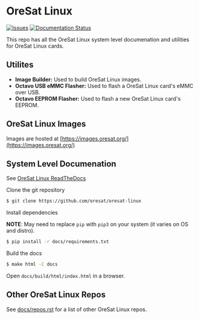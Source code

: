 # OreSat Linux

[![Issues](https://img.shields.io/github/issues/oresat/oresat-linux)](https://github.com/oresat/oresat-linux/issues)
[![Documentation Status](https://readthedocs.org/projects/oresat-linux/badge/?version=latest)](https://oresat-linux.readthedocs.io/en/latest/?badge=latest)

This repo has all the OreSat Linux system level documenation and utilities for
OreSat Linux cards.

## Utilites

- **Image Builder:** Used to build OreSat Linux images.
- **Octavo USB eMMC Flasher:** Used to flash a OreSat Linux card's eMMC over USB.
- **Octavo EEPROM Flasher:** Used to flash a new OreSat Linux card's EEPROM.

## OreSat Linux Images

Images are hosted at [https://images.oresat.org/](https://images.oresat.org/)

## System Level Documenation

See [OreSat Linux ReadTheDocs](https://oresat-linux.readthedocs.io/en/latest/)

Clone the git repository

```bash
$ git clone https://github.com/oresat/oresat-linux
````

Install dependencies

**NOTE**: May need to replace `pip` with `pip3` on your system (it varies on
OS and distro).

```bash
$ pip install -r docs/requirements.txt
```

Build the docs

```bash
$ make html -C docs
```

Open `docs/build/html/index.html` in a browser.

## Other OreSat Linux Repos

See [docs/repos.rst](docs/repos.rst) for a list of other OreSat Linux repos.
